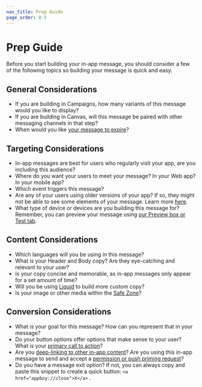 ```yaml
---
nav_title: Prep Guide
page_order: 0.5
---
```


# Prep Guide

Before you start building your in-app message, you should consider a few of the following topics so building your message is quick and easy.

## General Considerations

- If you are building in Campaigns, how many variants of this message would you like to display?
- If you are building in Canvas, will this message be paired with other messaging channels in that step?
- When would you like [your message to expire]({{site.baseurl}}/canvas_in-app_messages/)?

## Targeting Considerations
- In-app messages are best for users who regularly visit your app, are you including this audience?
- Where do you want your users to meet your message? In your Web app? In your mobile app?
- Which event triggers this message?
- Are any of your users using older versions of your app? If so, they might not be able to see some elements of your message. Learn more [here]({{site.baseurl}}/user_guide/message_building_by_channel/in-app_messages/generations/).
- What type of device or devices are you building this message for? Remember, you can preview your message using [our Preview box or Test tab]({{site.baseurl}}/user_guide/message_building_by_channel/in-app_messages/testing/).

## Content Considerations
- Which languages will you be using in this message?
- What is your Header and Body copy? Are they eye-catching and relevant to your user?
- Is your copy concise and memorable, as in-app messages only appear for a set amount of time?
- Will you be using [Liquid]({{site.baseurl}}/user_guide/personalization_and_dynamic_content/liquid/using_liquid/) to build more custom copy?
- Is your image or other media within the [Safe Zone]({{site.baseurl}}/user_guide/message_building_by_channel/in-app_messages/creative_details/)?


## Conversion Considerations
- What is your goal for this message? How can you represent that in your message?
- Do your button options offer options that make sense to your user? What is your [primary call to action]({{site.baseurl}}/user_guide/message_building_by_channel/in-app_messages/create/#buttons)?
- Are you [deep-linking to other in-app content][1]? Are you using this in-app message to send and accept a [permission or push priming request][21]?
- Do you have a message exit option? If not, you can always copy and paste this snippet to create a quick button: `<a href="appboy://close">X</a>` .


[1]: {{site.baseurl}}/user_guide/personalization_and_dynamic_content/deep_linking_to_in-app_content/#deep-linking-to-in-app-content
[21]: {{site.baseurl}}/help/best_practices/push/creating_custom_opt-in_prompts/#creating-custom-opt-in-prompts
